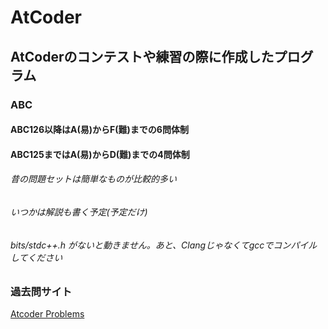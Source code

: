 # AtCoder
## AtCoderのコンテストや練習の際に作成したプログラム


### ABC
#### ABC126以降はA(易)からF(難)までの6問体制
#### ABC125まではA(易)からD(難)までの4問体制

###### 昔の問題セットは簡単なものが比較的多い
###### いつかは解説も書く予定(予定だけ)
###### bits/stdc++.h がないと動きません。あと、Clangじゃなくてgccでコンパイルしてください

### 過去問サイト
[Atcoder Problems](https://kenkoooo.com/atcoder/#/table/)

